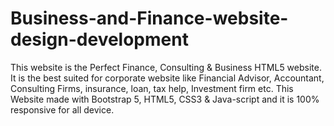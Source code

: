 # Business-and-Finance-website-design-development
This website is the Perfect Finance, Consulting &amp; Business HTML5 website. It is the best suited for corporate website like Financial Advisor, Accountant, Consulting Firms, insurance, loan, tax help, Investment firm etc. This Website made with Bootstrap 5, HTML5, CSS3 &amp; Java-script and it is 100% responsive for all device.
